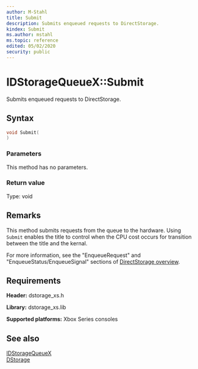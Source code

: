 ```yaml
---
author: M-Stahl
title: Submit
description: Submits enqueued requests to DirectStorage.
kindex: Submit
ms.author: mstahl
ms.topic: reference
edited: 05/02/2020
security: public
---
```


# IDStorageQueueX::Submit  

Submits enqueued requests to DirectStorage.  

## Syntax  
  
```cpp
void Submit(  
)  
```  
  
### Parameters  
  
This method has no parameters. 
  
### Return value  
Type: void

## Remarks

This method submits requests from the queue to the hardware. Using `Submit` enables the title to control when the CPU cost occurs for transition between the title and the kernal. 

For more information, see the "EnqueueRequest" and "EnqueueStatus/EnqueueSignal" sections of [DirectStorage overview](../../../../../../system/overviews/directstorage/directstorage-overview.md). 
  
## Requirements  
  
**Header:** dstorage_xs.h  
  
**Library:** dstorage_xs.lib  
  
**Supported platforms:** Xbox Series consoles  
  
## See also  
[IDStorageQueueX](../idstoragequeuex.md)  
[DStorage](../../../dstorage_members.md)  
  